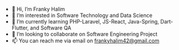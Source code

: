 - 👋 Hi, I’m Franky Halim
- 👀 I’m interested in Software Technology and Data Science
- 🌱 I’m currently learning PHP-Laravel, JS-React, Java-Spring, Dart-Flutter, and Software QA
- 💞️ I’m looking to collaborate on Software Engineering Project
- 📫 You can reach me via email on frankyhalim42@gmail.com

<!---
Darkgaze-Tech/Darkgaze-Tech is a ✨ special ✨ repository because its `README.md` (this file) appears on your GitHub profile.
You can click the Preview link to take a look at your changes.
--->

